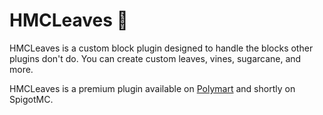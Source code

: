 # HMCLeaves 🍂

HMCLeaves is a custom block plugin designed to handle the blocks other plugins don't do. You can create custom leaves, vines, sugarcane, and more.

HMCLeaves is a premium plugin available on [Polymart](https://polymart.org/resource/hmcleaves.3136) and shortly on SpigotMC.
